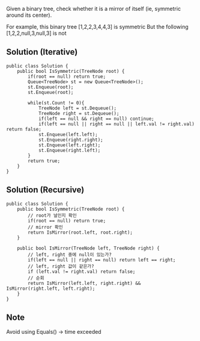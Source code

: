 Given a binary tree, check whether it is a mirror of itself (ie, symmetric around its center).

For example, this binary tree [1,2,2,3,4,4,3] is symmetric
But the following [1,2,2,null,3,null,3] is not

## Solution (Iterative)
```
public class Solution {
    public bool IsSymmetric(TreeNode root) {
        if(root == null) return true;
        Queue<TreeNode> st = new Queue<TreeNode>();
        st.Enqueue(root);
        st.Enqueue(root);
        
        while(st.Count != 0){
            TreeNode left = st.Dequeue();
            TreeNode right = st.Dequeue();
            if(left == null && right == null) continue;
            if(left == null || right == null || left.val != right.val) return false;
            st.Enqueue(left.left);
            st.Enqueue(right.right);
            st.Enqueue(left.right);
            st.Enqueue(right.left);
        }
        return true;
    }
}
```

## Solution (Recursive)
```
public class Solution {
    public bool IsSymmetric(TreeNode root) {
        // root가 널인지 확인
        if(root == null) return true;
        // mirror 확인
        return IsMirror(root.left, root.right);
    }
    
    public bool IsMirror(TreeNode left, TreeNode right) {
        // left, right 중에 null이 있는가?
        if(left == null || right == null) return left == right;
        // left, right 값이 같은가?
        if (left.val != right.val) return false;
        // 순회
        return IsMirror(left.left, right.right) && IsMirror(right.left, left.right);
    }
}
```

## Note
Avoid using Equals() -> time exceeded